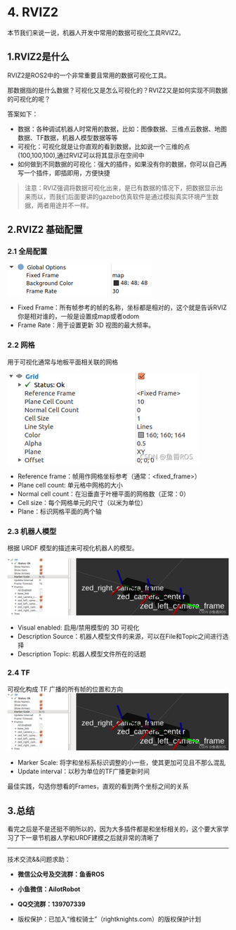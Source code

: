 # 4. RVIZ2

本节我们来说一说，机器人开发中常用的数据可视化工具RVIZ2。

## 1.RVIZ2是什么

RVIZ2是ROS2中的一个非常重要且常用的数据可视化工具。

那数据指的是什么数据？可视化又是怎么可视化的？RVIZ2又是如何实现不同数据的可视化的呢？

答案如下：

- 数据：各种调试机器人时常用的数据，比如：图像数据、三维点云数据、地图数据、TF数据，机器人模型数据等等
- 可视化：可视化就是让你直观的看到数据，比如说一个三维的点(100,100,100),通过RVIZ可以将其显示在空间中
- 如何做到不同数据的可视化：强大的插件，如果没有你的数据，你可以自己再写一个插件，即插即用，方便快捷


> 注意：RVIZ强调将数据可视化出来，是已有数据的情况下，把数据显示出来而以，而我们后面要讲的gazebo仿真软件是通过模拟真实环境产生数据，两者用途并不一样。

## 2.RVIZ2 基础配置

### 2.1 全局配置

![全局配置](3.数据可视化工具-RVIZ/imgs/6a8c3220a2c643e184269bddcc2eae2b.png)

- Fixed Frame：所有帧参考的帧的名称，坐标都是相对的，这个就是告诉RVIZ你是相对谁的，一般是设置成map或者odom
- Frame Rate：用于设置更新 3D 视图的最大频率。

### 2.2 网格

用于可视化通常与地板平面相关联的网格

![网格](3.数据可视化工具-RVIZ/imgs/watermark,type_ZHJvaWRzYW5zZmFsbGJhY2s,shadow_50,text_Q1NETiBA6bG86aaZUk9T,size_16,color_FFFFFF,t_70,g_se,x_16.png)

- Reference frame：帧用作网格坐标参考（通常：<fixed_frame>）
- Plane cell count: 单元格中网格的大小
- Normal cell count：在沿垂直于叶栅平面的网格数（正常：0）
- Cell size：每个网格单元的尺寸（以米为单位）
- Plane：标识网格平面的两个轴



### 2.3 机器人模型

根据 URDF 模型的描述来可视化机器人的模型。

![机器人模型](3.数据可视化工具-RVIZ/imgs/watermark,type_ZHJvaWRzYW5zZmFsbGJhY2s,shadow_50,text_Q1NETiBA6bG86aaZUk9T,size_20,color_FFFFFF,t_70,g_se,x_16.png)

- Visual enabled: 启用/禁用模型的 3D 可视化
- Description Source：机器人模型文件的来源，可以在File和Topic之间进行选择
- Description Topic: 机器人模型文件所在的话题

### 2.4 TF

可视化构成 TF 广播的所有帧的位置和方向
![TF](3.数据可视化工具-RVIZ/imgs/watermark,type_ZHJvaWRzYW5zZmFsbGJhY2s,shadow_50,text_Q1NETiBA6bG86aaZUk9T,size_20,color_FFFFFF,t_70,g_se,x_16.png)

- Marker Scale: 将字和坐标系标识调整的小一些，使其更加可见且不那么混乱
- Update interval：以秒为单位的TF广播更新时间

最佳实践，勾选你想看的Frames，直观的看到两个坐标之间的关系



## 3.总结

看完之后是不是还挺不明所以的，因为大多插件都是和坐标相关的，这个要大家学习了下一章节机器人学和URDF建模之后就非常的清晰了



--------------

技术交流&&问题求助：

- **微信公众号及交流群：鱼香ROS**
- **小鱼微信：AiIotRobot**
- **QQ交流群：139707339**

- 版权保护：已加入“维权骑士”（rightknights.com）的版权保护计划